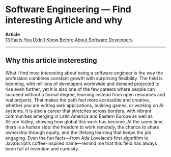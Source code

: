 # Software Engineering — Find interesting Article and why

**Article**  
[13 Facts You Didn’t Know Before About Software Developers](https://alcor-bpo.com/13-facts-you-didnt-know-before-about-software-developers/)

---

## Why this article insteresting

What I find most interesting about being a software engineer is the way the profession combines constant growth with surprising flexibility. The field is booming, with millions of developers worldwide and demand projected to rise even further, yet it is also one of the few careers where people can succeed without a formal degree, learning instead from open resources and real projects. That makes the path feel more accessible and creative, whether you are writing web applications, building games, or working on AI systems. It is also a career that stretches across borders, with vibrant communities emerging in Latin America and Eastern Europe as well as Silicon Valley, showing how global this work has become. At the same time, there is a human side: the freedom to work remotely, the chance to share ownership through equity, and the lifelong learning that keeps the job engaging. Even the fun facts—from Ada Lovelace’s first algorithm to JavaScript’s coffee-inspired name—remind me that this field has always been full of invention and curiosity.


